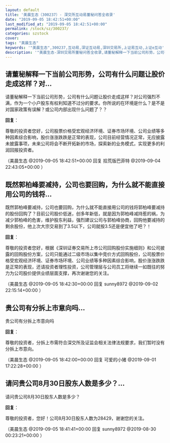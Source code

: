 ```yaml
---
layout: default
title: '美晨生态（300237）- 深交所互动易董秘问答全收录'
date: "2019-09-05 18:42:51+00:00"
last_modified_at: "2019-09-05 18:42:51+00:00"
permalink: /stock/sz/300237/
categories: szstock
cover: 
tags: "美晨生态"
keywords: '"美晨生态",300237,互动易,深证互动易,深圳交易所,上证易互动,上证e互动'
description: '"美晨生态-深圳交易所董秘问答全收录,请董秘解释一下当前公司形势，公司有什么问题让股价走成这样？对公司强烈不满，作为一个小户股东有权利知道不过分的要求。你所说的在环境是什么？是不是对国家政策有误解？或公司内部出现什么问题了？？"'
---
```


## 请董秘解释一下当前公司形势，公司有什么问题让股价走成这样？对...

请董秘解释一下当前公司形势，公司有什么问题让股价走成这样？对公司强烈不满，作为一个小户股东有权利知道不过分的要求。你所说的在环境是什么？是不是对国家政策有误解？或公司内部出现什么问题了？？

**回复**：

尊敬的投资者您好，公司股票价格受宏观经济环境、证券市场环境、公司业绩等多种因素综合影响，股价涨涨跌跌是正常的表现，公司目前经营情况正常，无应披露未披露事项，未来公司将会不断开拓新的市场，探索新的业务模式，实现更多的利润回报投资者。 

（美晨生态  @2019-09-05 18:42:51+00:00 回复 拾荒版巴菲特  @2019-09-04 22:43:05+00:00 ）

## 既然郭柏峰要减持，公司也要回购，为什么就不能直接用公司的钱将...

既然郭柏峰要减持，公司也要回购，为什么就不能直接用公司的钱将郭柏峰要减持 的股份回购了？目前公司股价低迷，创多年新低，就是因为郭柏峰减持惹的祸，为减少郭柏峰的危害，维护股东利益，强烈建议公司与郭柏峰协商，回购他要减持的剩余股份，他上次大宗交易到了3.5以下，公司就按3.5还是便宜他了吧？！

**回复**：

尊敬的投资者您好，根据《深圳证券交易所上市公司回购股份实施细则》和公司披露的回购股份方案，公司只能通过二级市场以集中竞价方式回购股份，公司股票价格受宏观经济环境、证券市场环境、公司业绩等多种因素综合影响，股价涨涨跌跌是正常的表现，还请投资者理性投资，公司管理层与公司员工将继续一如既往的努力为公司股价提供业绩层面支撑，再次谢谢您的关注。 

（美晨生态  @2019-09-05 18:42:30+00:00 回复 sunny8972  @2019-09-02 22:15:14+00:00 ）

## 贵公司有分拆上市意向吗...

贵公司有分拆上市意向吗

**回复**：

尊敬的投资者，分拆上市需符合深交所及证监会相关法律法规要求，我们暂时没有分拆上市意向。 

（美晨生态  @2019-09-05 18:42:00+00:00 回复 可爱的小猪  @2019-09-01 17:22:28+00:00 ）

## 请问贵公司8月30日股东人数是多少？...

请问贵公司8月30日股东人数是多少？

**回复**：

尊敬的投资者，您好！公司8月30日股东人数为28429，谢谢您的关注。 

（美晨生态  @2019-09-05 18:41:41+00:00 回复 sunny8972  @2019-08-30 00:23:21+00:00 ）

